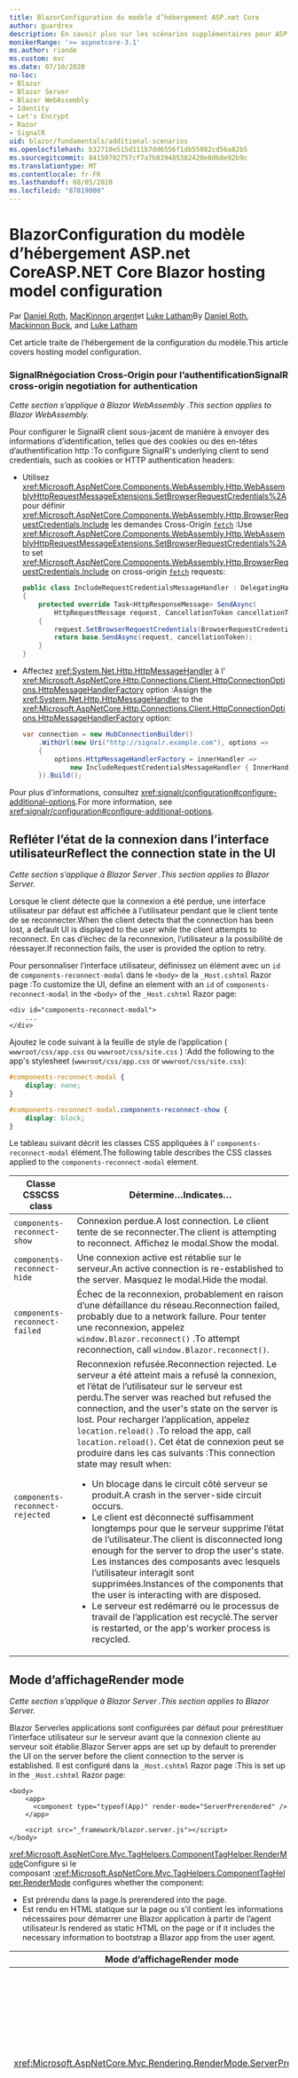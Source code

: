 ```yaml
---
title: BlazorConfiguration du modèle d’hébergement ASP.net Core
author: guardrex
description: En savoir plus sur les scénarios supplémentaires pour ASP.NET Core la Blazor configuration du modèle d’hébergement.
monikerRange: '>= aspnetcore-3.1'
ms.author: riande
ms.custom: mvc
ms.date: 07/10/2020
no-loc:
- Blazor
- Blazor Server
- Blazor WebAssembly
- Identity
- Let's Encrypt
- Razor
- SignalR
uid: blazor/fundamentals/additional-scenarios
ms.openlocfilehash: b32710e515d111b7dd6556f1db55082cd56a82b5
ms.sourcegitcommit: 84150702757cf7a7b839485382420e8db8e92b9c
ms.translationtype: MT
ms.contentlocale: fr-FR
ms.lasthandoff: 08/05/2020
ms.locfileid: "87819000"
---
```

# <a name="aspnet-core-no-locblazor-hosting-model-configuration"></a><span data-ttu-id="f31a2-103">BlazorConfiguration du modèle d’hébergement ASP.net Core</span><span class="sxs-lookup"><span data-stu-id="f31a2-103">ASP.NET Core Blazor hosting model configuration</span></span>

<span data-ttu-id="f31a2-104">Par [Daniel Roth](https://github.com/danroth27), [MacKinnon argent](https://github.com/MackinnonBuck)et [Luke Latham](https://github.com/guardrex)</span><span class="sxs-lookup"><span data-stu-id="f31a2-104">By [Daniel Roth](https://github.com/danroth27), [Mackinnon Buck](https://github.com/MackinnonBuck), and [Luke Latham](https://github.com/guardrex)</span></span>

<span data-ttu-id="f31a2-105">Cet article traite de l’hébergement de la configuration du modèle.</span><span class="sxs-lookup"><span data-stu-id="f31a2-105">This article covers hosting model configuration.</span></span>

### <a name="no-locsignalr-cross-origin-negotiation-for-authentication"></a><span data-ttu-id="f31a2-106">SignalRnégociation Cross-Origin pour l’authentification</span><span class="sxs-lookup"><span data-stu-id="f31a2-106">SignalR cross-origin negotiation for authentication</span></span>

<span data-ttu-id="f31a2-107">*Cette section s’applique à Blazor WebAssembly .*</span><span class="sxs-lookup"><span data-stu-id="f31a2-107">*This section applies to Blazor WebAssembly.*</span></span>

<span data-ttu-id="f31a2-108">Pour configurer le SignalR client sous-jacent de manière à envoyer des informations d’identification, telles que des cookies ou des en-têtes d’authentification http :</span><span class="sxs-lookup"><span data-stu-id="f31a2-108">To configure SignalR's underlying client to send credentials, such as cookies or HTTP authentication headers:</span></span>

* <span data-ttu-id="f31a2-109">Utilisez <xref:Microsoft.AspNetCore.Components.WebAssembly.Http.WebAssemblyHttpRequestMessageExtensions.SetBrowserRequestCredentials%2A> pour définir <xref:Microsoft.AspNetCore.Components.WebAssembly.Http.BrowserRequestCredentials.Include> les demandes Cross-Origin [`fetch`](https://developer.mozilla.org/docs/Web/API/Fetch_API/Using_Fetch) :</span><span class="sxs-lookup"><span data-stu-id="f31a2-109">Use <xref:Microsoft.AspNetCore.Components.WebAssembly.Http.WebAssemblyHttpRequestMessageExtensions.SetBrowserRequestCredentials%2A> to set <xref:Microsoft.AspNetCore.Components.WebAssembly.Http.BrowserRequestCredentials.Include> on cross-origin [`fetch`](https://developer.mozilla.org/docs/Web/API/Fetch_API/Using_Fetch) requests:</span></span>

  ```csharp
  public class IncludeRequestCredentialsMessageHandler : DelegatingHandler
  {
      protected override Task<HttpResponseMessage> SendAsync(
          HttpRequestMessage request, CancellationToken cancellationToken)
      {
          request.SetBrowserRequestCredentials(BrowserRequestCredentials.Include);
          return base.SendAsync(request, cancellationToken);
      }
  }
  ```

* <span data-ttu-id="f31a2-110">Affectez <xref:System.Net.Http.HttpMessageHandler> à l' <xref:Microsoft.AspNetCore.Http.Connections.Client.HttpConnectionOptions.HttpMessageHandlerFactory> option :</span><span class="sxs-lookup"><span data-stu-id="f31a2-110">Assign the <xref:System.Net.Http.HttpMessageHandler> to the <xref:Microsoft.AspNetCore.Http.Connections.Client.HttpConnectionOptions.HttpMessageHandlerFactory> option:</span></span>

  ```csharp
  var connection = new HubConnectionBuilder()
      .WithUrl(new Uri("http://signalr.example.com"), options =>
      {
          options.HttpMessageHandlerFactory = innerHandler => 
              new IncludeRequestCredentialsMessageHandler { InnerHandler = innerHandler };
      }).Build();
  ```

<span data-ttu-id="f31a2-111">Pour plus d'informations, consultez <xref:signalr/configuration#configure-additional-options>.</span><span class="sxs-lookup"><span data-stu-id="f31a2-111">For more information, see <xref:signalr/configuration#configure-additional-options>.</span></span>

## <a name="reflect-the-connection-state-in-the-ui"></a><span data-ttu-id="f31a2-112">Refléter l’état de la connexion dans l’interface utilisateur</span><span class="sxs-lookup"><span data-stu-id="f31a2-112">Reflect the connection state in the UI</span></span>

<span data-ttu-id="f31a2-113">*Cette section s’applique à Blazor Server .*</span><span class="sxs-lookup"><span data-stu-id="f31a2-113">*This section applies to Blazor Server.*</span></span>

<span data-ttu-id="f31a2-114">Lorsque le client détecte que la connexion a été perdue, une interface utilisateur par défaut est affichée à l’utilisateur pendant que le client tente de se reconnecter.</span><span class="sxs-lookup"><span data-stu-id="f31a2-114">When the client detects that the connection has been lost, a default UI is displayed to the user while the client attempts to reconnect.</span></span> <span data-ttu-id="f31a2-115">En cas d’échec de la reconnexion, l’utilisateur a la possibilité de réessayer.</span><span class="sxs-lookup"><span data-stu-id="f31a2-115">If reconnection fails, the user is provided the option to retry.</span></span>

<span data-ttu-id="f31a2-116">Pour personnaliser l’interface utilisateur, définissez un élément avec un `id` de `components-reconnect-modal` dans le `<body>` de la `_Host.cshtml` Razor page :</span><span class="sxs-lookup"><span data-stu-id="f31a2-116">To customize the UI, define an element with an `id` of `components-reconnect-modal` in the `<body>` of the `_Host.cshtml` Razor page:</span></span>

```cshtml
<div id="components-reconnect-modal">
    ...
</div>
```

<span data-ttu-id="f31a2-117">Ajoutez le code suivant à la feuille de style de l’application ( `wwwroot/css/app.css` ou `wwwroot/css/site.css` ) :</span><span class="sxs-lookup"><span data-stu-id="f31a2-117">Add the following to the app's stylesheet (`wwwroot/css/app.css` or `wwwroot/css/site.css`):</span></span>

```css
#components-reconnect-modal {
    display: none;
}

#components-reconnect-modal.components-reconnect-show {
    display: block;
}
```

<span data-ttu-id="f31a2-118">Le tableau suivant décrit les classes CSS appliquées à l' `components-reconnect-modal` élément.</span><span class="sxs-lookup"><span data-stu-id="f31a2-118">The following table describes the CSS classes applied to the `components-reconnect-modal` element.</span></span>

| <span data-ttu-id="f31a2-119">Classe CSS</span><span class="sxs-lookup"><span data-stu-id="f31a2-119">CSS class</span></span>                       | <span data-ttu-id="f31a2-120">Détermine&hellip;</span><span class="sxs-lookup"><span data-stu-id="f31a2-120">Indicates&hellip;</span></span> |
| ------------------------------- | ----------------- |
| `components-reconnect-show`     | <span data-ttu-id="f31a2-121">Connexion perdue.</span><span class="sxs-lookup"><span data-stu-id="f31a2-121">A lost connection.</span></span> <span data-ttu-id="f31a2-122">Le client tente de se reconnecter.</span><span class="sxs-lookup"><span data-stu-id="f31a2-122">The client is attempting to reconnect.</span></span> <span data-ttu-id="f31a2-123">Affichez le modal.</span><span class="sxs-lookup"><span data-stu-id="f31a2-123">Show the modal.</span></span> |
| `components-reconnect-hide`     | <span data-ttu-id="f31a2-124">Une connexion active est rétablie sur le serveur.</span><span class="sxs-lookup"><span data-stu-id="f31a2-124">An active connection is re-established to the server.</span></span> <span data-ttu-id="f31a2-125">Masquez le modal.</span><span class="sxs-lookup"><span data-stu-id="f31a2-125">Hide the modal.</span></span> |
| `components-reconnect-failed`   | <span data-ttu-id="f31a2-126">Échec de la reconnexion, probablement en raison d’une défaillance du réseau.</span><span class="sxs-lookup"><span data-stu-id="f31a2-126">Reconnection failed, probably due to a network failure.</span></span> <span data-ttu-id="f31a2-127">Pour tenter une reconnexion, appelez `window.Blazor.reconnect()` .</span><span class="sxs-lookup"><span data-stu-id="f31a2-127">To attempt reconnection, call `window.Blazor.reconnect()`.</span></span> |
| `components-reconnect-rejected` | <span data-ttu-id="f31a2-128">Reconnexion refusée.</span><span class="sxs-lookup"><span data-stu-id="f31a2-128">Reconnection rejected.</span></span> <span data-ttu-id="f31a2-129">Le serveur a été atteint mais a refusé la connexion, et l’état de l’utilisateur sur le serveur est perdu.</span><span class="sxs-lookup"><span data-stu-id="f31a2-129">The server was reached but refused the connection, and the user's state on the server is lost.</span></span> <span data-ttu-id="f31a2-130">Pour recharger l’application, appelez `location.reload()` .</span><span class="sxs-lookup"><span data-stu-id="f31a2-130">To reload the app, call `location.reload()`.</span></span> <span data-ttu-id="f31a2-131">Cet état de connexion peut se produire dans les cas suivants :</span><span class="sxs-lookup"><span data-stu-id="f31a2-131">This connection state may result when:</span></span><ul><li><span data-ttu-id="f31a2-132">Un blocage dans le circuit côté serveur se produit.</span><span class="sxs-lookup"><span data-stu-id="f31a2-132">A crash in the server-side circuit occurs.</span></span></li><li><span data-ttu-id="f31a2-133">Le client est déconnecté suffisamment longtemps pour que le serveur supprime l’état de l’utilisateur.</span><span class="sxs-lookup"><span data-stu-id="f31a2-133">The client is disconnected long enough for the server to drop the user's state.</span></span> <span data-ttu-id="f31a2-134">Les instances des composants avec lesquels l’utilisateur interagit sont supprimées.</span><span class="sxs-lookup"><span data-stu-id="f31a2-134">Instances of the components that the user is interacting with are disposed.</span></span></li><li><span data-ttu-id="f31a2-135">Le serveur est redémarré ou le processus de travail de l’application est recyclé.</span><span class="sxs-lookup"><span data-stu-id="f31a2-135">The server is restarted, or the app's worker process is recycled.</span></span></li></ul> |

## <a name="render-mode"></a><span data-ttu-id="f31a2-136">Mode d’affichage</span><span class="sxs-lookup"><span data-stu-id="f31a2-136">Render mode</span></span>

<span data-ttu-id="f31a2-137">*Cette section s’applique à Blazor Server .*</span><span class="sxs-lookup"><span data-stu-id="f31a2-137">*This section applies to Blazor Server.*</span></span>

<span data-ttu-id="f31a2-138">Blazor Serverles applications sont configurées par défaut pour prérestituer l’interface utilisateur sur le serveur avant que la connexion cliente au serveur soit établie.</span><span class="sxs-lookup"><span data-stu-id="f31a2-138">Blazor Server apps are set up by default to prerender the UI on the server before the client connection to the server is established.</span></span> <span data-ttu-id="f31a2-139">Il est configuré dans la `_Host.cshtml` Razor page :</span><span class="sxs-lookup"><span data-stu-id="f31a2-139">This is set up in the `_Host.cshtml` Razor page:</span></span>

```cshtml
<body>
    <app>
      <component type="typeof(App)" render-mode="ServerPrerendered" />
    </app>

    <script src="_framework/blazor.server.js"></script>
</body>
```

<span data-ttu-id="f31a2-140"><xref:Microsoft.AspNetCore.Mvc.TagHelpers.ComponentTagHelper.RenderMode>Configure si le composant :</span><span class="sxs-lookup"><span data-stu-id="f31a2-140"><xref:Microsoft.AspNetCore.Mvc.TagHelpers.ComponentTagHelper.RenderMode> configures whether the component:</span></span>

* <span data-ttu-id="f31a2-141">Est prérendu dans la page.</span><span class="sxs-lookup"><span data-stu-id="f31a2-141">Is prerendered into the page.</span></span>
* <span data-ttu-id="f31a2-142">Est rendu en HTML statique sur la page ou s’il contient les informations nécessaires pour démarrer une Blazor application à partir de l’agent utilisateur.</span><span class="sxs-lookup"><span data-stu-id="f31a2-142">Is rendered as static HTML on the page or if it includes the necessary information to bootstrap a Blazor app from the user agent.</span></span>

| <span data-ttu-id="f31a2-143">Mode d’affichage</span><span class="sxs-lookup"><span data-stu-id="f31a2-143">Render mode</span></span> | <span data-ttu-id="f31a2-144">Description</span><span class="sxs-lookup"><span data-stu-id="f31a2-144">Description</span></span> |
| --- | --- |
| <xref:Microsoft.AspNetCore.Mvc.Rendering.RenderMode.ServerPrerendered> | <span data-ttu-id="f31a2-145">Restitue le composant en HTML statique et comprend un marqueur pour une Blazor Server application.</span><span class="sxs-lookup"><span data-stu-id="f31a2-145">Renders the component into static HTML and includes a marker for a Blazor Server app.</span></span> <span data-ttu-id="f31a2-146">Au démarrage de l’agent utilisateur, ce marqueur est utilisé pour démarrer une Blazor application.</span><span class="sxs-lookup"><span data-stu-id="f31a2-146">When the user-agent starts, this marker is used to bootstrap a Blazor app.</span></span> |
| <xref:Microsoft.AspNetCore.Mvc.Rendering.RenderMode.Server> | <span data-ttu-id="f31a2-147">Restitue un marqueur pour une Blazor Server application.</span><span class="sxs-lookup"><span data-stu-id="f31a2-147">Renders a marker for a Blazor Server app.</span></span> <span data-ttu-id="f31a2-148">La sortie du composant n’est pas incluse.</span><span class="sxs-lookup"><span data-stu-id="f31a2-148">Output from the component isn't included.</span></span> <span data-ttu-id="f31a2-149">Au démarrage de l’agent utilisateur, ce marqueur est utilisé pour démarrer une Blazor application.</span><span class="sxs-lookup"><span data-stu-id="f31a2-149">When the user-agent starts, this marker is used to bootstrap a Blazor app.</span></span> |
| <xref:Microsoft.AspNetCore.Mvc.Rendering.RenderMode.Static> | <span data-ttu-id="f31a2-150">Génère le rendu du composant en HTML statique.</span><span class="sxs-lookup"><span data-stu-id="f31a2-150">Renders the component into static HTML.</span></span> |

<span data-ttu-id="f31a2-151">Le rendu des composants serveur à partir d’une page HTML statique n’est pas pris en charge.</span><span class="sxs-lookup"><span data-stu-id="f31a2-151">Rendering server components from a static HTML page isn't supported.</span></span>

## <a name="configure-the-no-locsignalr-client-for-no-locblazor-server-apps"></a><span data-ttu-id="f31a2-152">Configurer le SignalR client pour les Blazor Server applications</span><span class="sxs-lookup"><span data-stu-id="f31a2-152">Configure the SignalR client for Blazor Server apps</span></span>

<span data-ttu-id="f31a2-153">*Cette section s’applique à Blazor Server .*</span><span class="sxs-lookup"><span data-stu-id="f31a2-153">*This section applies to Blazor Server.*</span></span>

<span data-ttu-id="f31a2-154">Configurez le SignalR client utilisé par Blazor Server les applications dans le `Pages/_Host.cshtml` fichier.</span><span class="sxs-lookup"><span data-stu-id="f31a2-154">Configure the SignalR client used by Blazor Server apps in the `Pages/_Host.cshtml` file.</span></span> <span data-ttu-id="f31a2-155">Placez un script qui appelle `Blazor.start` après le `_framework/blazor.server.js` script et à l’intérieur de la `</body>` balise.</span><span class="sxs-lookup"><span data-stu-id="f31a2-155">Place a script that calls `Blazor.start` after the `_framework/blazor.server.js` script and inside the `</body>` tag.</span></span>

### <a name="logging"></a><span data-ttu-id="f31a2-156">Journalisation</span><span class="sxs-lookup"><span data-stu-id="f31a2-156">Logging</span></span>

<span data-ttu-id="f31a2-157">Pour configurer la SignalR journalisation du client :</span><span class="sxs-lookup"><span data-stu-id="f31a2-157">To configure SignalR client logging:</span></span>

* <span data-ttu-id="f31a2-158">Ajoutez un `autostart="false"` attribut à la `<script>` balise pour le `blazor.server.js` script.</span><span class="sxs-lookup"><span data-stu-id="f31a2-158">Add an `autostart="false"` attribute to the `<script>` tag for the `blazor.server.js` script.</span></span>
* <span data-ttu-id="f31a2-159">Transmettez un objet de configuration ( `configureSignalR` ) qui appelle `configureLogging` avec le niveau de journalisation sur le générateur client.</span><span class="sxs-lookup"><span data-stu-id="f31a2-159">Pass in a configuration object (`configureSignalR`) that calls `configureLogging` with the log level on the client builder.</span></span>

```cshtml
    ...

    <script autostart="false" src="_framework/blazor.server.js"></script>
    <script>
      Blazor.start({
        configureSignalR: function (builder) {
          builder.configureLogging("information");
        }
      });
    </script>
</body>
```

<span data-ttu-id="f31a2-160">Dans l’exemple précédent, `information` est équivalent à un niveau de journal de <xref:Microsoft.Extensions.Logging.LogLevel.Information?displayProperty=nameWithType> .</span><span class="sxs-lookup"><span data-stu-id="f31a2-160">In the preceding example, `information` is equivalent to a log level of <xref:Microsoft.Extensions.Logging.LogLevel.Information?displayProperty=nameWithType>.</span></span>

### <a name="modify-the-reconnection-handler"></a><span data-ttu-id="f31a2-161">Modifier le gestionnaire de reconnexion</span><span class="sxs-lookup"><span data-stu-id="f31a2-161">Modify the reconnection handler</span></span>

<span data-ttu-id="f31a2-162">Les événements de connexion du circuit du gestionnaire de reconnexion peuvent être modifiés pour les comportements personnalisés, par exemple :</span><span class="sxs-lookup"><span data-stu-id="f31a2-162">The reconnection handler's circuit connection events can be modified for custom behaviors, such as:</span></span>

* <span data-ttu-id="f31a2-163">Pour avertir l’utilisateur si la connexion est abandonnée.</span><span class="sxs-lookup"><span data-stu-id="f31a2-163">To notify the user if the connection is dropped.</span></span>
* <span data-ttu-id="f31a2-164">Pour effectuer la journalisation (à partir du client) lorsqu’un circuit est connecté.</span><span class="sxs-lookup"><span data-stu-id="f31a2-164">To perform logging (from the client) when a circuit is connected.</span></span>

<span data-ttu-id="f31a2-165">Pour modifier les événements de connexion :</span><span class="sxs-lookup"><span data-stu-id="f31a2-165">To modify the connection events:</span></span>

* <span data-ttu-id="f31a2-166">Ajoutez un `autostart="false"` attribut à la `<script>` balise pour le `blazor.server.js` script.</span><span class="sxs-lookup"><span data-stu-id="f31a2-166">Add an `autostart="false"` attribute to the `<script>` tag for the `blazor.server.js` script.</span></span>
* <span data-ttu-id="f31a2-167">Enregistrer les rappels pour les modifications de connexion pour les connexions abandonnées ( `onConnectionDown` ) et les connexions établies/rétablies ( `onConnectionUp` ).</span><span class="sxs-lookup"><span data-stu-id="f31a2-167">Register callbacks for connection changes for dropped connections (`onConnectionDown`) and established/re-established connections (`onConnectionUp`).</span></span> <span data-ttu-id="f31a2-168">**Les deux** `onConnectionDown` et `onConnectionUp` doivent être spécifiés.</span><span class="sxs-lookup"><span data-stu-id="f31a2-168">**Both** `onConnectionDown` and `onConnectionUp` must be specified.</span></span>

```cshtml
    ...

    <script autostart="false" src="_framework/blazor.server.js"></script>
    <script>
      Blazor.start({
        reconnectionHandler: {
          onConnectionDown: (options, error) => console.error(error);
          onConnectionUp: () => console.log("Up, up, and away!");
        }
      });
    </script>
</body>
```

### <a name="adjust-the-reconnection-retry-count-and-interval"></a><span data-ttu-id="f31a2-169">Ajuster le nombre et l’intervalle de tentatives de reconnexion</span><span class="sxs-lookup"><span data-stu-id="f31a2-169">Adjust the reconnection retry count and interval</span></span>

<span data-ttu-id="f31a2-170">Pour régler le nombre et l’intervalle de nouvelles tentatives de connexion :</span><span class="sxs-lookup"><span data-stu-id="f31a2-170">To adjust the reconnection retry count and interval:</span></span>

* <span data-ttu-id="f31a2-171">Ajoutez un `autostart="false"` attribut à la `<script>` balise pour le `blazor.server.js` script.</span><span class="sxs-lookup"><span data-stu-id="f31a2-171">Add an `autostart="false"` attribute to the `<script>` tag for the `blazor.server.js` script.</span></span>
* <span data-ttu-id="f31a2-172">Définissez le nombre de tentatives ( `maxRetries` ) et la période en millisecondes autorisées pour chaque tentative de nouvelle tentative ( `retryIntervalMilliseconds` ).</span><span class="sxs-lookup"><span data-stu-id="f31a2-172">Set the number of retries (`maxRetries`) and period in milliseconds permitted for each retry attempt (`retryIntervalMilliseconds`).</span></span>

```cshtml
    ...

    <script autostart="false" src="_framework/blazor.server.js"></script>
    <script>
      Blazor.start({
        reconnectionOptions: {
          maxRetries: 3,
          retryIntervalMilliseconds: 2000
        }
      });
    </script>
</body>
```

### <a name="hide-or-replace-the-reconnection-display"></a><span data-ttu-id="f31a2-173">Masquer ou remplacer l’affichage de reconnexion</span><span class="sxs-lookup"><span data-stu-id="f31a2-173">Hide or replace the reconnection display</span></span>

<span data-ttu-id="f31a2-174">Pour masquer l’affichage de reconnexion :</span><span class="sxs-lookup"><span data-stu-id="f31a2-174">To hide the reconnection display:</span></span>

* <span data-ttu-id="f31a2-175">Ajoutez un `autostart="false"` attribut à la `<script>` balise pour le `blazor.server.js` script.</span><span class="sxs-lookup"><span data-stu-id="f31a2-175">Add an `autostart="false"` attribute to the `<script>` tag for the `blazor.server.js` script.</span></span>
* <span data-ttu-id="f31a2-176">Définissez le gestionnaire de reconnexion `_reconnectionDisplay` sur un objet vide ( `{}` ou `new Object()` ).</span><span class="sxs-lookup"><span data-stu-id="f31a2-176">Set the reconnection handler's `_reconnectionDisplay` to an empty object (`{}` or `new Object()`).</span></span>

```cshtml
    ...

    <script autostart="false" src="_framework/blazor.server.js"></script>
    <script>
      window.addEventListener('beforeunload', function () {
        Blazor.defaultReconnectionHandler._reconnectionDisplay = {};
      });
    </script>
</body>
```

<span data-ttu-id="f31a2-177">Pour remplacer l’affichage de reconnexion, `_reconnectionDisplay` dans l’exemple précédent, définissez l’élément pour l’affichage :</span><span class="sxs-lookup"><span data-stu-id="f31a2-177">To replace the reconnection display, set `_reconnectionDisplay` in the preceding example to the element for display:</span></span>

```javascript
Blazor.defaultReconnectionHandler._reconnectionDisplay = 
  document.getElementById("{ELEMENT ID}");
```

<span data-ttu-id="f31a2-178">L’espace réservé `{ELEMENT ID}` est l’ID de l’élément HTML à afficher.</span><span class="sxs-lookup"><span data-stu-id="f31a2-178">The placeholder `{ELEMENT ID}` is the ID of the HTML element to display.</span></span>

::: moniker range=">= aspnetcore-5.0"

## <a name="influence-html-head-tag-elements"></a><span data-ttu-id="f31a2-179">Influencer les `<head>` éléments de balise HTML</span><span class="sxs-lookup"><span data-stu-id="f31a2-179">Influence HTML `<head>` tag elements</span></span>

<span data-ttu-id="f31a2-180">*Cette section s’applique à Blazor WebAssembly et Blazor Server .*</span><span class="sxs-lookup"><span data-stu-id="f31a2-180">*This section applies to Blazor WebAssembly and Blazor Server.*</span></span>

<span data-ttu-id="f31a2-181">Lors du rendu, `Title` les `Link` composants, et `Meta` ajoutent ou mettent à jour des données dans les `<head>` éléments de balise HTML :</span><span class="sxs-lookup"><span data-stu-id="f31a2-181">When rendered, the `Title`, `Link`, and `Meta` components add or update data in the HTML `<head>` tag elements:</span></span>

```razor
@using Microsoft.AspNetCore.Components.Web.Extensions.Head

<Title Value="{TITLE}" />
<Link href="{URL}" rel="stylesheet" />
<Meta content="{DESCRIPTION}" name="description" />
```

<span data-ttu-id="f31a2-182">Dans l’exemple précédent, les espaces réservés pour `{TITLE}` , `{URL}` et `{DESCRIPTION}` sont des valeurs de chaîne, des Razor variables ou des Razor expressions.</span><span class="sxs-lookup"><span data-stu-id="f31a2-182">In the preceding example, placeholders for `{TITLE}`, `{URL}`, and `{DESCRIPTION}` are string values, Razor variables, or Razor expressions.</span></span>

<span data-ttu-id="f31a2-183">Les caractéristiques suivantes s’appliquent :</span><span class="sxs-lookup"><span data-stu-id="f31a2-183">The following characteristics apply:</span></span>

* <span data-ttu-id="f31a2-184">Le prérendu côté serveur est pris en charge.</span><span class="sxs-lookup"><span data-stu-id="f31a2-184">Server-side prerendering is supported.</span></span>
* <span data-ttu-id="f31a2-185">Le `Value` paramètre est le seul paramètre valide pour le `Title` composant.</span><span class="sxs-lookup"><span data-stu-id="f31a2-185">The `Value` parameter is the only valid parameter for the `Title` component.</span></span>
* <span data-ttu-id="f31a2-186">Les attributs HTML fournis aux `Meta` `Link` composants et sont capturés dans des [attributs supplémentaires](xref:blazor/components/index#attribute-splatting-and-arbitrary-parameters) et passés à la balise HTML rendue.</span><span class="sxs-lookup"><span data-stu-id="f31a2-186">HTML attributes provided to the `Meta` and `Link` components are captured in [additional attributes](xref:blazor/components/index#attribute-splatting-and-arbitrary-parameters) and passed through to the rendered HTML tag.</span></span>
* <span data-ttu-id="f31a2-187">Pour plusieurs `Title` composants, le titre de la page reflète le `Value` du dernier `Title` composant restitué.</span><span class="sxs-lookup"><span data-stu-id="f31a2-187">For multiple `Title` components, the title of the page reflects the `Value` of the last `Title` component rendered.</span></span>
* <span data-ttu-id="f31a2-188">Si plusieurs `Meta` `Link` composants ou sont inclus avec des attributs identiques, une seule balise HTML est restituée pour chaque `Meta` `Link` composant ou.</span><span class="sxs-lookup"><span data-stu-id="f31a2-188">If multiple `Meta` or `Link` components are included with identical attributes, there's exactly one HTML tag rendered per `Meta` or `Link` component.</span></span> <span data-ttu-id="f31a2-189">Deux `Meta` `Link` composants ou ne peuvent pas faire référence à la même balise HTML rendue.</span><span class="sxs-lookup"><span data-stu-id="f31a2-189">Two `Meta` or `Link` components can't refer to the same rendered HTML tag.</span></span>
* <span data-ttu-id="f31a2-190">Les modifications apportées aux paramètres des `Meta` composants ou existants `Link` sont reflétées dans leurs balises HTML rendues.</span><span class="sxs-lookup"><span data-stu-id="f31a2-190">Changes to the parameters of existing `Meta` or `Link` components are reflected in their rendered HTML tags.</span></span>
* <span data-ttu-id="f31a2-191">Lorsque les `Link` `Meta` composants ou ne sont plus restitués et donc supprimés par l’infrastructure, leurs balises HTML rendues sont supprimées.</span><span class="sxs-lookup"><span data-stu-id="f31a2-191">When the `Link` or `Meta` components are no longer rendered and thus disposed by the framework, their rendered HTML tags are removed.</span></span>

<span data-ttu-id="f31a2-192">Quand l’un des composants de l’infrastructure est utilisé dans un composant enfant, la balise HTML rendue influence tout autre composant enfant du composant parent, à condition que le composant enfant contenant le composant d’infrastructure soit rendu.</span><span class="sxs-lookup"><span data-stu-id="f31a2-192">When one of the framework components is used in a child component, the rendered HTML tag influences any other child component of the parent component as long as the child component containing the framework component is rendered.</span></span> <span data-ttu-id="f31a2-193">La distinction entre l’utilisation de l’un de ces composants d’infrastructure dans un composant enfant et la mise en place d’une balise HTML dans `wwwroot/index.html` ou `Pages/_Host.cshtml` est que la balise HTML rendue d’un composant d’infrastructure :</span><span class="sxs-lookup"><span data-stu-id="f31a2-193">The distinction between using the one of these framework components in a child component and placing a an HTML tag in `wwwroot/index.html` or `Pages/_Host.cshtml` is that a framework component's rendered HTML tag:</span></span>

* <span data-ttu-id="f31a2-194">Peut être modifié par l’état de l’application.</span><span class="sxs-lookup"><span data-stu-id="f31a2-194">Can be modified by application state.</span></span> <span data-ttu-id="f31a2-195">Une balise HTML codée en dur ne peut pas être modifiée par l’état de l’application.</span><span class="sxs-lookup"><span data-stu-id="f31a2-195">A hard-coded HTML tag can't be modified by application state.</span></span>
* <span data-ttu-id="f31a2-196">Est supprimé du code HTML `<head>` lorsque le composant parent n’est plus rendu.</span><span class="sxs-lookup"><span data-stu-id="f31a2-196">Is removed from the HTML `<head>` when the parent component is no longer rendered.</span></span>

::: moniker-end

## <a name="additional-resources"></a><span data-ttu-id="f31a2-197">Ressources supplémentaires</span><span class="sxs-lookup"><span data-stu-id="f31a2-197">Additional resources</span></span>

* <xref:fundamentals/logging/index>
